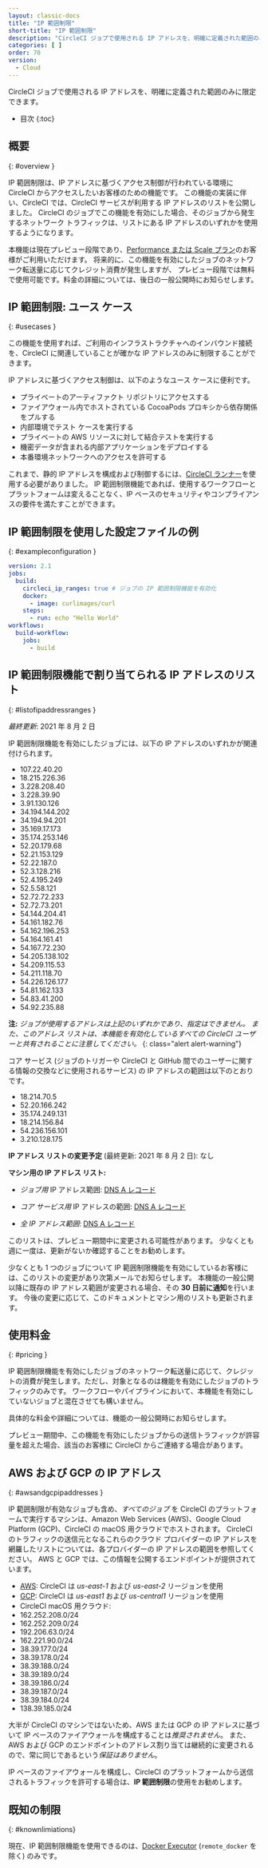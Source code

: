 ```yaml
---
layout: classic-docs
title: "IP 範囲制限"
short-title: "IP 範囲制限"
description: "CircleCI ジョブで使用される IP アドレスを、明確に定義された範囲のみに限定できます。"
categories: [ ]
order: 70
version:
  - Cloud
---
```



CircleCI ジョブで使用される IP アドレスを、明確に定義された範囲のみに限定できます。


* 目次
{:toc}

## 概要
{: #overview }

IP 範囲制限は、IP アドレスに基づくアクセス制御が行われている環境に CircleCI からアクセスしたいお客様のための機能です。 この機能の実装に伴い、CircleCI では、CircleCI サービスが利用する IP アドレスのリストを公開しました。 CircleCI のジョブでこの機能を有効にした場合、そのジョブから発生するネットワーク トラフィックは、リストにある IP アドレスのいずれかを使用するようになります。

本機能は現在プレビュー段階であり、[Performance または Scale プラン](https://circleci.com/ja/pricing/)のお客様がご利用いただけます。 将来的に、この機能を有効にしたジョブのネットワーク転送量に応じてクレジット消費が発生しますが、 プレビュー段階では無料で使用可能です。料金の詳細については、後日の一般公開時にお知らせします。

## IP 範囲制限: ユース ケース
{: #usecases }

この機能を使用すれば、ご利用のインフラストラクチャへのインバウンド接続を、CircleCI に関連していることが確かな IP アドレスのみに制限することができます。

IP アドレスに基づくアクセス制御は、以下のようなユース ケースに便利です。
- プライベートのアーティファクト リポジトリにアクセスする
- ファイアウォール内でホストされている CocoaPods プロキシから依存関係をプルする
- 内部環境でテスト ケースを実行する
- プライベートの AWS リソースに対して結合テストを実行する
- 機密データが含まれる内部アプリケーションをデプロイする
- 本番環境ネットワークへのアクセスを許可する

これまで、静的 IP アドレスを構成および制御するには、[CircleCI ランナー](https://circleci.com/docs/ja/2.0/runner-overview/)を使用する必要がありました。 IP 範囲制限機能であれば、使用するワークフローとプラットフォームは変えることなく、IP ベースのセキュリティやコンプライアンスの要件を満たすことができます。

## IP 範囲制限を使用した設定ファイルの例
{: #exampleconfiguration }

```yaml
version: 2.1
jobs:
  build:
    circleci_ip_ranges: true # ジョブの IP 範囲制限機能を有効化
    docker:
      - image: curlimages/curl
    steps:
      - run: echo "Hello World"
workflows:
  build-workflow:
    jobs:
      - build
```

## IP 範囲制限機能で割り当てられる IP アドレスのリスト
{: #listofipaddressranges }

*最終更新*: 2021 年 8 月 2 日

IP 範囲制限機能を有効にしたジョブには、以下の IP アドレスのいずれかが関連付けられます。

- 107.22.40.20
- 18.215.226.36
- 3.228.208.40
- 3.228.39.90
- 3.91.130.126
- 34.194.144.202
- 34.194.94.201
- 35.169.17.173
- 35.174.253.146
- 52.20.179.68
- 52.21.153.129
- 52.22.187.0
- 52.3.128.216
- 52.4.195.249
- 52.5.58.121
- 52.72.72.233
- 52.72.73.201
- 54.144.204.41
- 54.161.182.76
- 54.162.196.253
- 54.164.161.41
- 54.167.72.230
- 54.205.138.102
- 54.209.115.53
- 54.211.118.70
- 54.226.126.177
- 54.81.162.133
- 54.83.41.200
- 54.92.235.88

**注:** _ジョブが使用するアドレスは上記のいずれかであり、指定はできません。 また、このアドレス リストは、本機能を有効化しているすべての CircleCI ユーザーと共有されることに注意してください。_
{: class="alert alert-warning"}

コア サービス (ジョブのトリガーや CircleCI と GitHub 間でのユーザーに関する情報の交換などに使用されるサービス) の IP アドレスの範囲は以下のとおりです。

- 18.214.70.5
- 52.20.166.242
- 35.174.249.131
- 18.214.156.84
- 54.236.156.101
- 3.210.128.175

**IP アドレス リストの変更予定** (最終更新: 2021 年 8 月 2 日): なし

**マシン用の IP アドレス リスト:**

- *ジョブ用* IP アドレス範囲: [DNS A レコード](https://dnsjson.com/jobs.knownips.circleci.com/A.json)

- *コア サービス用* IP アドレスの範囲: [DNS A レコード](https://dnsjson.com/core.knownips.circleci.com/A.json)

- *全 IP アドレス範囲*: [DNS A レコード](https://dnsjson.com/all.knownips.circleci.com/A.json)

このリストは、プレビュー期間中に変更される可能性があります。 少なくとも週に一度は、更新がないか確認することをお勧めします。

少なくとも 1 つのジョブについて IP 範囲制限機能を有効にしているお客様には、このリストの変更があり次第メールでお知らせします。 本機能の一般公開以降に既存の IP アドレス範囲が変更される場合、その **30 日前に通知**を行います。 今後の変更に応じて、このドキュメントとマシン用のリストも更新されます。

## 使用料金
{: #pricing }

IP 範囲制限機能を有効にしたジョブのネットワーク転送量に応じて、クレジットの消費が発生します。ただし、対象となるのは機能を有効にしたジョブのトラフィックのみです。 ワークフローやパイプラインにおいて、本機能を有効にしていないジョブと混在させても構いません。

具体的な料金や詳細については、機能の一般公開時にお知らせします。

プレビュー期間中、この機能を有効にしたジョブからの送信トラフィックが許容量を超えた場合、該当のお客様に CircleCI からご連絡する場合があります。

## AWS および GCP の IP アドレス
{: #awsandgcpipaddresses }

IP 範囲制限が有効なジョブも含め、*すべてのジョブ* を CircleCI のプラットフォームで実行するマシンは、Amazon Web Services (AWS)、Google Cloud Platform (GCP)、CircleCI の macOS 用クラウドでホストされます。 CircleCI のトラフィックの送信元となるこれらのクラウド プロバイダーの IP アドレスを網羅したリストについては、各プロバイダーの IP アドレスの範囲を参照してください。 AWS と GCP では、この情報を公開するエンドポイントが提供されています。

- [AWS](https://ip-ranges.amazonaws.com/ip-ranges.json): CircleCI は *us-east-1* および *us-east-2* リージョンを使用
- [GCP](https://www.gstatic.com/ipranges/cloud.json): CircleCI は *us-east1* および *us-central1* リージョンを使用
- CircleCI macOS 用クラウド:
 - 162.252.208.0/24
 - 162.252.209.0/24
 - 192.206.63.0/24
 - 162.221.90.0/24
 - 38.39.177.0/24
 - 38.39.178.0/24
 - 38.39.188.0/24
 - 38.39.189.0/24
 - 38.39.186.0/24
 - 38.39.187.0/24
 - 38.39.184.0/24
 - 138.39.185.0/24

大半が CircleCI のマシンではないため、AWS または GCP の IP アドレスに基づいて IP ベースのファイアウォールを構成することは*推奨されません*。 また、AWS および GCP のエンドポイントのアドレス割り当ては継続的に変更されるので、常に同じであるという*保証はありません*。

IP ベースのファイアウォールを構成し、CircleCI のプラットフォームから送信されるトラフィックを許可する場合は、**IP 範囲制限**の使用をお勧めします。

## 既知の制限
{: #knownlimiations}

現在、IP 範囲制限機能を使用できるのは、[Docker Executor](https://circleci.com/docs/ja/2.0/executor-types/#using-docker) (`remote_docker` を除く) のみです。
